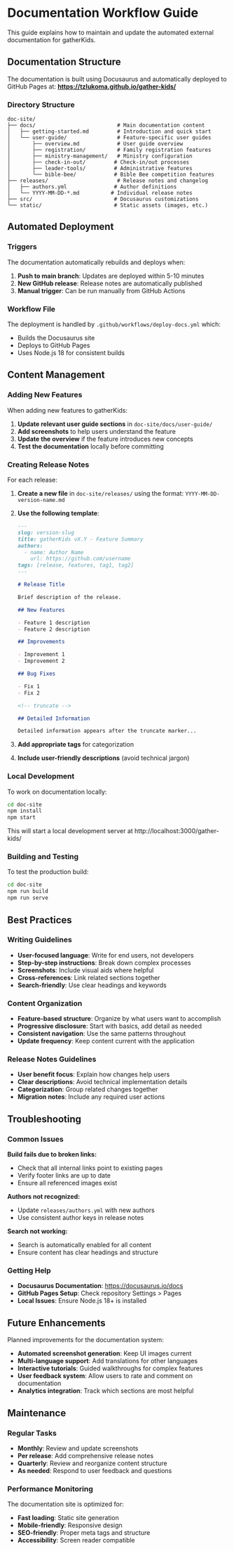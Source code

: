 # Documentation Workflow Guide

This guide explains how to maintain and update the automated external documentation for gatherKids.

## Documentation Structure

The documentation is built using Docusaurus and automatically deployed to GitHub Pages at:
**https://tzlukoma.github.io/gather-kids/**

### Directory Structure

```
doc-site/
├── docs/                          # Main documentation content
│   ├── getting-started.md         # Introduction and quick start
│   └── user-guide/                # Feature-specific user guides
│       ├── overview.md            # User guide overview
│       ├── registration/          # Family registration features
│       ├── ministry-management/   # Ministry configuration
│       ├── check-in-out/         # Check-in/out processes
│       ├── leader-tools/         # Administrative features
│       └── bible-bee/            # Bible Bee competition features
├── releases/                      # Release notes and changelog
│   ├── authors.yml               # Author definitions
│   └── YYYY-MM-DD-*.md          # Individual release notes
├── src/                          # Docusaurus customizations
└── static/                       # Static assets (images, etc.)
```

## Automated Deployment

### Triggers

The documentation automatically rebuilds and deploys when:

1. **Push to main branch**: Updates are deployed within 5-10 minutes
2. **New GitHub release**: Release notes are automatically published
3. **Manual trigger**: Can be run manually from GitHub Actions

### Workflow File

The deployment is handled by `.github/workflows/deploy-docs.yml` which:
- Builds the Docusaurus site
- Deploys to GitHub Pages
- Uses Node.js 18 for consistent builds

## Content Management

### Adding New Features

When adding new features to gatherKids:

1. **Update relevant user guide sections** in `doc-site/docs/user-guide/`
2. **Add screenshots** to help users understand the feature
3. **Update the overview** if the feature introduces new concepts
4. **Test the documentation** locally before committing

### Creating Release Notes

For each release:

1. **Create a new file** in `doc-site/releases/` using the format:
   `YYYY-MM-DD-version-name.md`

2. **Use the following template**:
   ```markdown
   ---
   slug: version-slug
   title: gatherKids vX.Y - Feature Summary
   authors:
     - name: Author Name
       url: https://github.com/username
   tags: [release, features, tag1, tag2]
   ---

   # Release Title

   Brief description of the release.

   ## New Features

   - Feature 1 description
   - Feature 2 description

   ## Improvements

   - Improvement 1
   - Improvement 2

   ## Bug Fixes

   - Fix 1
   - Fix 2

   <!-- truncate -->

   ## Detailed Information

   Detailed information appears after the truncate marker...
   ```

3. **Add appropriate tags** for categorization
4. **Include user-friendly descriptions** (avoid technical jargon)

### Local Development

To work on documentation locally:

```bash
cd doc-site
npm install
npm start
```

This will start a local development server at http://localhost:3000/gather-kids/

### Building and Testing

To test the production build:

```bash
cd doc-site
npm run build
npm run serve
```

## Best Practices

### Writing Guidelines

- **User-focused language**: Write for end users, not developers
- **Step-by-step instructions**: Break down complex processes
- **Screenshots**: Include visual aids where helpful
- **Cross-references**: Link related sections together
- **Search-friendly**: Use clear headings and keywords

### Content Organization

- **Feature-based structure**: Organize by what users want to accomplish
- **Progressive disclosure**: Start with basics, add detail as needed
- **Consistent navigation**: Use the same patterns throughout
- **Update frequency**: Keep content current with the application

### Release Notes Guidelines

- **User benefit focus**: Explain how changes help users
- **Clear descriptions**: Avoid technical implementation details
- **Categorization**: Group related changes together
- **Migration notes**: Include any required user actions

## Troubleshooting

### Common Issues

**Build fails due to broken links:**
- Check that all internal links point to existing pages
- Verify footer links are up to date
- Ensure all referenced images exist

**Authors not recognized:**
- Update `releases/authors.yml` with new authors
- Use consistent author keys in release notes

**Search not working:**
- Search is automatically enabled for all content
- Ensure content has clear headings and structure

### Getting Help

- **Docusaurus Documentation**: https://docusaurus.io/docs
- **GitHub Pages Setup**: Check repository Settings > Pages
- **Local Issues**: Ensure Node.js 18+ is installed

## Future Enhancements

Planned improvements for the documentation system:

- **Automated screenshot generation**: Keep UI images current
- **Multi-language support**: Add translations for other languages
- **Interactive tutorials**: Guided walkthroughs for complex features
- **User feedback system**: Allow users to rate and comment on documentation
- **Analytics integration**: Track which sections are most helpful

## Maintenance

### Regular Tasks

- **Monthly**: Review and update screenshots
- **Per release**: Add comprehensive release notes
- **Quarterly**: Review and reorganize content structure
- **As needed**: Respond to user feedback and questions

### Performance Monitoring

The documentation site is optimized for:
- **Fast loading**: Static site generation
- **Mobile-friendly**: Responsive design
- **SEO-friendly**: Proper meta tags and structure
- **Accessibility**: Screen reader compatible